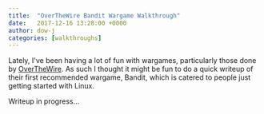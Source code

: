 ```yaml
---
title:  "OverTheWire Bandit Wargame Walkthrough"
date:   2017-12-16 13:28:00 +0000
author: dow-j
categories: [walkthroughs]
---
```


Lately, I've been having a lot of fun with wargames, particularly those done
by [OverTheWire](http://overthewire.org/wargames/). As such I thought it might
be fun to do a quick writeup of their first recommended wargame, Bandit, which
is catered to people just getting started with Linux.

Writeup in progress...